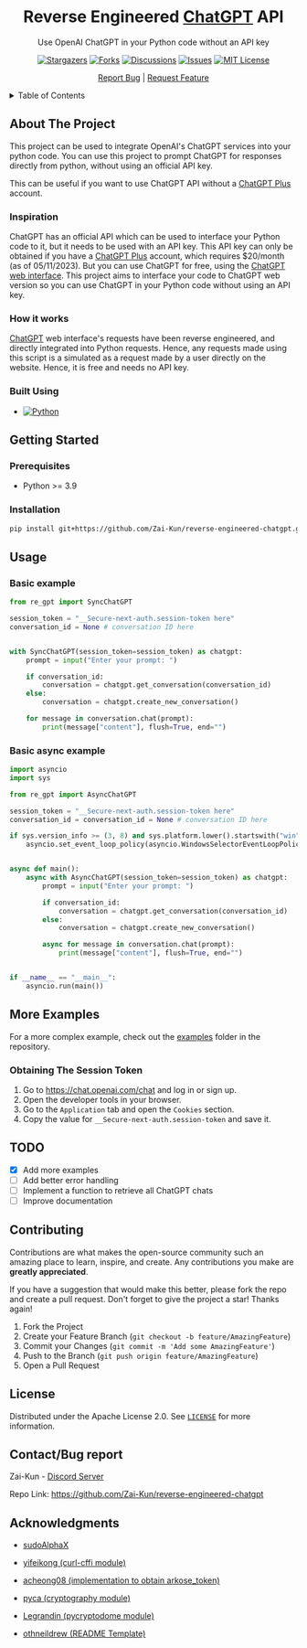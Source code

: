 
<div align="center">
  <a href="https://github.com/Zai-Kun/reverse-engineered-chatgpt">  </a>

<h1 align="center">Reverse Engineered <a href="https://openai.com/blog/chatgpt">ChatGPT</a> API</h1>

  <p align="center">
    Use OpenAI ChatGPT in your Python code without an API key

[![Stargazers][stars-badge]][stars-url]
[![Forks][forks-badge]][forks-url]
[![Discussions][discussions-badge]][discussions-url]
[![Issues][issues-badge]][issues-url]
[![MIT License][license-badge]][license-url]

  </p>
    <p align="center">
    <a href="https://github.com/Zai-Kun/reverse-engineered-chatgpt"></a>
    <a href="https://github.com/Zai-Kun/reverse-engineered-chatgpt/issues">Report Bug</a>
    |
    <a href="https://github.com/Zai-Kun/reverse-engineered-chatgpt/discussions">Request Feature</a>
  </p>
</div>

<!-- TABLE OF CONTENTS -->
<details>
  <summary>Table of Contents</summary>
  <ol>
    <li>
      <a href="#about-the-project">About The Project</a>
      <ul>
        <li><a href="#inspiration">Inspiration</a></li>
        <li><a href="#how-it-works">How it works</a></li>
        <li><a href="#built-using">Built using</a></li>
      </ul>
    </li>
    <li>
      <a href="#getting-started">Getting Started</a>
      <ul>
        <li><a href="#prerequisites">Prerequisites</a></li>
        <li><a href="#installation">Installation</a></li>
        <li><a href="#obtaining-session-token">Obtaining Session Token</a></li>
      </ul>
    </li>
    <li><a href="#usage">Usage</a>
        <ul>
        <li><a href="#basic-example">Example Usage</a></li>
        </ul>
    </li>
    <li><a href="#roadmap">Roadmap</a></li>
    <li><a href="#contributing">Contributing</a></li>
    <li><a href="#license">License</a></li>
    <li><a href="#contact">Contact</a></li>
    <li><a href="#acknowledgments">Acknowledgments</a></li>
  </ol>
</details>

## About The Project

This project can be used to integrate OpenAI's ChatGPT services into your python code. You can use this project to prompt ChatGPT for responses directly from python, without using an official API key.

This can be useful if you want to use ChatGPT API without a [ChatGPT Plus](https://openai.com/blog/chatgpt-plus) account.

### Inspiration

ChatGPT has an official API which can be used to interface your Python code to it, but it needs to be used with an API key. This API key can only be obtained if you have a [ChatGPT Plus](https://openai.com/blog/chatgpt-plus) account, which requires $20/month (as of 05/11/2023). But you can use ChatGPT for free, using the [ChatGPT web interface](https://chat.openai.com/). This project aims to interface your code to ChatGPT web version so you can use ChatGPT in your Python code without using an API key.

### How it works

[ChatGPT](https://chat.openai.com/) web interface's requests have been reverse engineered, and directly integrated into Python requests. Hence, any requests made using this script is a simulated as a request made by a user directly on the website. Hence, it is free and needs no API key.

### Built Using

* [![Python][python-badge]][python-url]

## Getting Started

### Prerequisites

* Python >= 3.9

### Installation

```sh
pip install git+https://github.com/Zai-Kun/reverse-engineered-chatgpt.git
```
## Usage

### Basic example

```python
from re_gpt import SyncChatGPT

session_token = "__Secure-next-auth.session-token here"
conversation_id = None # conversation ID here


with SyncChatGPT(session_token=session_token) as chatgpt:
    prompt = input("Enter your prompt: ")

    if conversation_id:
        conversation = chatgpt.get_conversation(conversation_id)
    else:
        conversation = chatgpt.create_new_conversation()

    for message in conversation.chat(prompt):
        print(message["content"], flush=True, end="")

```

### Basic async example
```python
import asyncio
import sys

from re_gpt import AsyncChatGPT

session_token = "__Secure-next-auth.session-token here"
conversation_id = conversation_id = None # conversation ID here

if sys.version_info >= (3, 8) and sys.platform.lower().startswith("win"):
    asyncio.set_event_loop_policy(asyncio.WindowsSelectorEventLoopPolicy())


async def main():
    async with AsyncChatGPT(session_token=session_token) as chatgpt:
        prompt = input("Enter your prompt: ")

        if conversation_id:
            conversation = chatgpt.get_conversation(conversation_id)
        else:
            conversation = chatgpt.create_new_conversation()

        async for message in conversation.chat(prompt):
            print(message["content"], flush=True, end="")


if __name__ == "__main__":
    asyncio.run(main())
```

## More Examples

For a more complex example, check out the [examples](/examples) folder in the repository.

### Obtaining The Session Token

1. Go to <https://chat.openai.com/chat> and log in or sign up.
2. Open the developer tools in your browser.
3. Go to the `Application` tab and open the `Cookies` section.
4. Copy the value for `__Secure-next-auth.session-token` and save it.

## TODO

* [x] Add more examples
* [ ] Add better error handling
* [ ] Implement a function to retrieve all ChatGPT chats
* [ ] Improve documentation

## Contributing

Contributions are what makes the open-source community such an amazing place to learn, inspire, and create. Any contributions you make are **greatly appreciated**.

If you have a suggestion that would make this better, please fork the repo and create a pull request.
Don't forget to give the project a star! Thanks again!

1. Fork the Project
2. Create your Feature Branch (`git checkout -b feature/AmazingFeature`)
3. Commit your Changes (`git commit -m 'Add some AmazingFeature'`)
4. Push to the Branch (`git push origin feature/AmazingFeature`)
5. Open a Pull Request

## License

Distributed under the Apache License 2.0. See [`LICENSE`](https://github.com/Zai-Kun/reverse-engineered-chatgpt/blob/main/LICENSE
) for more information.

## Contact/Bug report

Zai-Kun - [Discord Server](https://discord.gg/ymcqxudVJG)

Repo Link: <https://github.com/Zai-Kun/reverse-engineered-chatgpt>

## Acknowledgments

* [sudoAlphaX](https://github.com/sudoAlphaX)

* [yifeikong (curl-cffi module)](https://github.com/yifeikong/curl_cffi)

* [acheong08 (implementation to obtain arkose_token)](https://github.com/acheong08/funcaptcha)

* [pyca (cryptography module)](https://github.com/pyca/cryptography/)

* [Legrandin (pycryptodome module)](https://github.com/Legrandin/pycryptodome/)

* [othneildrew (README Template)](https://github.com/othneildrew)

<!-- MARKDOWN LINKS & IMAGES -->
[forks-badge]: https://img.shields.io/github/forks/Zai-Kun/reverse-engineered-chatgpt
[forks-url]: https://github.com/Zai-Kun/reverse-engineered-chatgpt/network/members
[stars-badge]: https://img.shields.io/github/stars/Zai-Kun/reverse-engineered-chatgpt
[stars-url]: https://github.com/Zai-Kun/reverse-engineered-chatgpt/stargazers
[issues-badge]: https://img.shields.io/github/issues/Zai-Kun/reverse-engineered-chatgpt
[issues-url]: https://github.com/Zai-Kun/reverse-engineered-chatgpt/issues
[discussions-badge]: https://img.shields.io/github/discussions/Zai-Kun/reverse-engineered-chatgpt
[discussions-url]: https://github.com/Zai-Kun/reverse-engineered-chatgpt/discussions
[python-badge]: https://img.shields.io/badge/Python-blue?logo=python&logoColor=yellow
[python-url]: https://www.python.org/
[license-badge]: https://img.shields.io/github/license/Zai-Kun/reverse-engineered-chatgpt
[license-url]: https://github.com/Zai-Kun/reverse-engineered-chatgpt/blob/main/LICENSE
